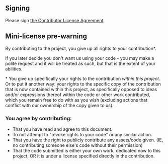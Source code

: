 ## Signing

Please sign [the Contributor License Agreement](https://cla-assistant.io/DenizenScript/Denizen-For-Bukkit).

## Mini-license pre-warning

By contributing to the project, you give up all rights to your contribution\*.

If you later decide you don't want us using your code - you may make a polite request and it will be treated as such, but that is the extent of your abilities.

\* You give up specifically your rights to the contribution *within this project*. Or to put it another way: your rights to the specific copy of the contribution that is now contained within this project, as specifically opposed to ideas and/or expressions thereof within the code or other work contributed, which you remain free to do with as you wish (excluding actions that conflict with our ownership of the copy given to us).

### You agree by contributing:

- That you have read and agree to this document.
- To not attempt to "revoke rights to your code" or any similar action.
- That you have the right to publicly contribute any assets/code given. (IE, no contributing someone else's code without their permission)
- That the code submitted is either your own work, dedicated now to this project, OR it is under a license specified directly in the contribution.